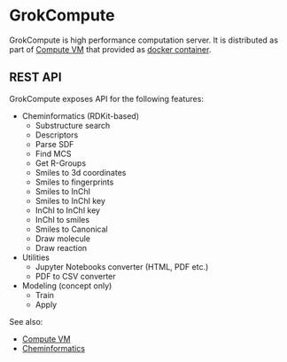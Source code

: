 <!-- TITLE: GrokCompute -->
<!-- SUBTITLE: -->

# GrokCompute

GrokCompute is high performance computation server. It is distributed as part of [Compute VM](compute-vm.md) 
that provided as [docker container](https://www.docker.com/).

## REST API

GrokCompute exposes API for the following features:

* Cheminformatics (RDKit-based)
    - Substructure search
    - Descriptors
    - Parse SDF
    - Find MCS
    - Get R-Groups
    - Smiles to 3d coordinates
    - Smiles to fingerprints
    - Smiles to InChI
    - Smiles to InChI key
    - InChI to InChI key
    - InChI to smiles
    - Smiles to Canonical
    - Draw molecule
    - Draw reaction
* Utilities
    - Jupyter Notebooks converter (HTML, PDF etc.)
    - PDF to CSV converter
* Modeling (concept only)
    - Train
    - Apply


See also:
* [Compute VM](compute-vm.md)
* [Cheminformatics](../domains/chem/cheminformatics.md)
